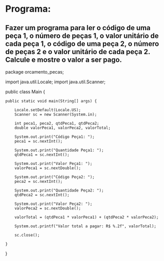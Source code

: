 # Programa:

## Fazer um programa para ler o código de uma peça 1, o número de peças 1, o valor unitário de cada peça 1, o código de uma peça 2, o número de peças 2 e o valor unitário de cada peça 2. Calcule e mostre o valor a ser pago.

package orcamento_pecas;

import java.util.Locale;
import java.util.Scanner;

public class Main {

	public static void main(String[] args) {
		
		Locale.setDefault(Locale.US);
		Scanner sc = new Scanner(System.in);
		
		int peca1, peca2, qtdPeca1, qtdPeca2;
		double valorPeca1, valorPeca2, valorTotal;
		
		System.out.print("Código Peça1: ");
		peca1 = sc.nextInt();
		
		System.out.print("Quantidade Peça1: ");
		qtdPeca1 = sc.nextInt();
		
		System.out.print("Valor Peça1: ");
		valorPeca1 = sc.nextDouble();
		
		System.out.print("Código Peça2: ");
		peca2 = sc.nextInt();
		
		System.out.print("Quantidade Peça2: ");
		qtdPeca2 = sc.nextInt();
		
		System.out.print("Valor Peça2: ");
		valorPeca2 = sc.nextDouble();
		
		valorTotal = (qtdPeca1 * valorPeca1) + (qtdPeca2 * valorPeca2);
		
		System.out.printf("Valor total a pagar: R$ %.2f", valorTotal);
		
		sc.close();

	}

}
